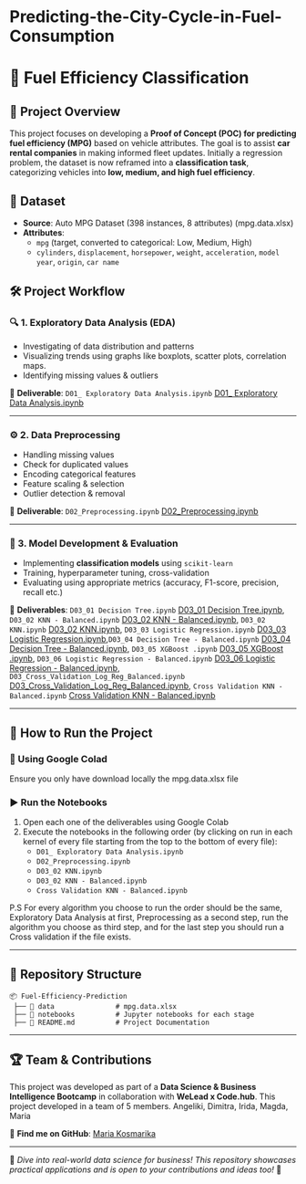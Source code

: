 # Predicting-the-City-Cycle-in-Fuel-Consumption

# 🚗 Fuel Efficiency Classification

## 📌 Project Overview
This project focuses on developing a **Proof of Concept (POC) for predicting fuel efficiency (MPG)** based on vehicle attributes. The goal is to assist **car rental companies** in making informed fleet updates. Initially a regression problem, the dataset is now reframed into a **classification task**, categorizing vehicles into **low, medium, and high fuel efficiency**.

## 📂 Dataset
- **Source**: Auto MPG Dataset (398 instances, 8 attributes) (mpg.data.xlsx)
- **Attributes**:
  - `mpg` (target, converted to categorical: Low, Medium, High)
  - `cylinders`, `displacement`, `horsepower`, `weight`, `acceleration`, `model year`, `origin`, `car name`

## 🛠 Project Workflow
### 🔍 1. Exploratory Data Analysis (EDA)
- Investigating of data distribution and patterns
- Visualizing trends using graphs like boxplots, scatter plots, correlation maps.
- Identifying missing values & outliers

📌 **Deliverable**: `D01_ Exploratory Data Analysis.ipynb` [D01_ Exploratory Data Analysis.ipynb](https://colab.research.google.com/drive/1gPD8ems-U4O63ywihd1C644mmFLoz5qc?authuser=1#scrollTo=3gkUfcx1Z8r0)

---

### ⚙️ 2. Data Preprocessing
- Handling missing values
- Check for duplicated values
- Encoding categorical features
- Feature scaling & selection
- Outlier detection & removal

📌 **Deliverable**: `D02_Preprocessing.ipynb` [D02_Preprocessing.ipynb](https://colab.research.google.com/drive/114H7a4XymcgdKyaq9JHHNF9buoe5_LfB?authuser=1#scrollTo=zgYepZ5qwb1L&line=1&uniqifier=1)

---

### 🤖 3. Model Development & Evaluation
- Implementing **classification models** using `scikit-learn`
- Training, hyperparameter tuning, cross-validation
- Evaluating using appropriate metrics (accuracy, F1-score, precision, recall etc.)

📌 **Deliverables**: `D03_01 Decision Tree.ipynb` [D03_01 Decision Tree.ipynb](https://colab.research.google.com/drive/1q9dSU0PASsEoQv2ksQLQZOEAKyEOk6kT?authuser=1#scrollTo=SdvHVRSx64WX&line=1&uniqifier=1), `D03_02 KNN - Balanced.ipynb` [D03_02 KNN - Balanced.ipynb](https://colab.research.google.com/drive/14eExd_iME3twV2YZ1kFiDOL2cdvGsDig?authuser=1#scrollTo=SdvHVRSx64WX&line=1&uniqifier=1), `D03_02 KNN.ipynb` [D03_02 KNN.ipynb](https://colab.research.google.com/drive/1owNwwJzs_op0Gj5DWQ4SI4CS1oQOT7ph?authuser=1#scrollTo=SdvHVRSx64WX&line=1&uniqifier=1), `D03_03 Logistic Regression.ipynb` [D03_03 Logistic Regression.ipynb](https://colab.research.google.com/drive/1Xllzo7byskgdDmzYl_FGkpwI3l4gncp_?authuser=1#scrollTo=SdvHVRSx64WX&line=1&uniqifier=1),`D03_04 Decision Tree - Balanced.ipynb` [D03_04 Decision Tree - Balanced.ipynb](https://colab.research.google.com/drive/1XAFCUEJ_zvKHLjsp1ytOzkHQNf_WhWoJ?authuser=1#scrollTo=SdvHVRSx64WX&line=1&uniqifier=1), `D03_05 XGBoost .ipynb` [D03_05 XGBoost .ipynb](https://colab.research.google.com/drive/1atqWSEBD337oJrhuN83986bmusrkEzcO?authuser=1#scrollTo=R-Ydxa3vr5hn&line=1&uniqifier=1), `D03_06 Logistic Regression - Balanced.ipynb` [D03_06 Logistic Regression - Balanced.ipynb](https://colab.research.google.com/drive/1Srz-eF2x1xR587IOka6DICNtGGZd_dHa?authuser=1#scrollTo=SdvHVRSx64WX&line=1&uniqifier=1), `D03_Cross_Validation_Log_Reg_Balanced.ipynb` [D03_Cross_Validation_Log_Reg_Balanced.ipynb](https://colab.research.google.com/drive/1LgRkQPi7K10_h1Ct2OL7D276R39Pt7cj?authuser=1#scrollTo=DIMz85yuqss_&line=1&uniqifier=1), `Cross Validation KNN - Balanced.ipynb` [Cross Validation KNN - Balanced.ipynb](https://colab.research.google.com/drive/15FV11IJ35Geo8EoKLD6fIOLoFqcGyh9N?authuser=1#scrollTo=SdvHVRSx64WX&line=1&uniqifier=1)

---

## 🚀 How to Run the Project
### 🔧 Using Google Colad
Ensure you only have download locally the mpg.data.xlsx file

### ▶️ Run the Notebooks
1. Open each one of the deliverables using Google Colab
2. Execute the notebooks in the following order (by clicking on run in each kernel of every file starting from the top to the bottom of every file):
   - `D01_ Exploratory Data Analysis.ipynb`
   - `D02_Preprocessing.ipynb`
   - `D03_02 KNN.ipynb`
   - `D03_02 KNN - Balanced.ipynb`
   - `Cross Validation KNN - Balanced.ipynb`
  
P.S For every algorithm you choose to run the order should be the same, Exploratory Data Analysis at first, Preprocessing as a second step, run the algorithm you choose as third step, and for the last step you should run a Cross validation if the file exists.

---

## 📁 Repository Structure
```
📦 Fuel-Efficiency-Prediction
 ├── 📂 data               # mpg.data.xlsx
 ├── 📂 notebooks          # Jupyter notebooks for each stage
 ├── 📜 README.md          # Project Documentation
```

---

## 🏆 Team & Contributions
This project was developed as part of a **Data Science & Business Intelligence Bootcamp** in collaboration with **WeLead x Code.hub**. This project developed in a team of 5 members. Angeliki, Dimitra, Irida, Magda, Maria  

🔗 **Find me on GitHub**: [Maria Kosmarika](https://github.com/MaRaKiK)

---

📌 *Dive into real-world data science for business! This repository showcases practical applications and is open to your contributions and ideas too!* 🚀
